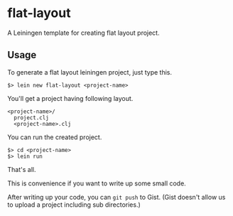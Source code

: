 # flat-layout

A Leiningen template for creating flat layout project.

## Usage

To generate a flat layout leiningen project, just type this.

```
$> lein new flat-layout <project-name>
```

You'll get a project having following layout.

```
<project-name>/
  project.clj
  <project-name>.clj
```

You can run the created project.

```
$> cd <project-name>
$> lein run
```

That's all.

This is convenience if you want to write up some small code.

After writing up your code, you can ```git push``` to Gist. (Gist doesn't allow us to upload a project including sub directories.)
